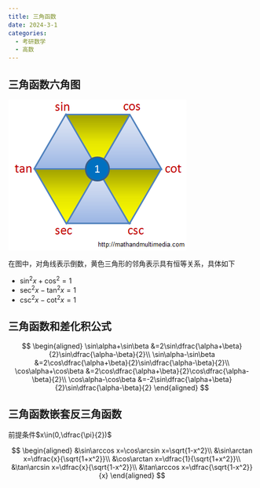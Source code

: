 ```yaml
---
title: 三角函数
date: 2024-3-1
categories:
  - 考研数学
  - 高数
---
```


## 三角函数六角图

![三角函数六角图.png](../asset/三角函数六角图.png)

在图中，对角线表示倒数，黄色三角形的邻角表示具有恒等关系，具体如下

- $\sin^2x+\cos^2=1$
- $\sec^2x-\tan^2x=1$
- $\csc^2x-\cot^2x=1$

## 三角函数和差化积公式

$$
\begin{aligned}
\sin\alpha+\sin\beta &=2\sin\dfrac{\alpha+\beta}{2}\sin\dfrac{\alpha-\beta}{2}\\
\sin\alpha-\sin\beta &=2\cos\dfrac{\alpha+\beta}{2}\sin\dfrac{\alpha-\beta}{2}\\
\cos\alpha+\cos\beta &=2\cos\dfrac{\alpha+\beta}{2}\cos\dfrac{\alpha-\beta}{2}\\
\cos\alpha-\cos\beta &=-2\sin\dfrac{\alpha+\beta}{2}\sin\dfrac{\alpha-\beta}{2}
\end{aligned}
$$

## 三角函数嵌套反三角函数

前提条件$x\in(0,\dfrac{\pi}{2})$

$$
\begin{aligned}
&\sin\arccos x=\cos\arcsin x=\sqrt{1-x^2}\\
&\sin\arctan x=\dfrac{x}{\sqrt{1+x^2}}\\
&\cos\arctan x=\dfrac{1}{\sqrt{1+x^2}}\\
&\tan\arcsin x=\dfrac{x}{\sqrt{1-x^2}}\\
&\tan\arccos x=\dfrac{\sqrt{1-x^2}}{x}
\end{aligned}
$$
